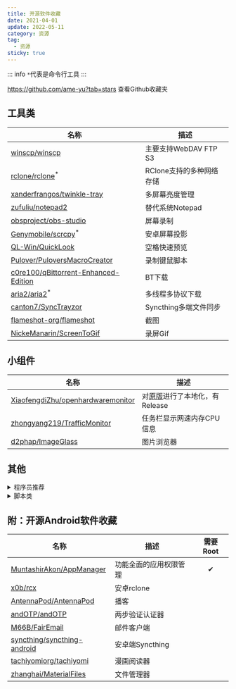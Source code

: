 ```yaml
---
title: 开源软件收藏
date: 2021-04-01
update: 2022-05-11
category: 资源
tag:
  - 资源
sticky: true
---
```


::: info
`*`代表是命令行工具
:::

<https://github.com/ame-yu?tab=stars> 查看Github收藏夹

## 工具类
|**名称**|**描述**|
| --- | --- |
|[winscp/winscp](https://github.com/winscp/winscp)| 主要支持WebDAV FTP S3|
|[rclone/rclone](https://github.com/rclone/rclone)<sup>*</sup>| RClone支持的多种网络存储|
|[xanderfrangos/twinkle-tray](https://github.com/xanderfrangos/twinkle-tray)| 多屏幕亮度管理|
|[zufuliu/notepad2](https://github.com/zufuliu/notepad2)| 替代系统Notepad|
|[obsproject/obs-studio](https://github.com/obsproject/obs-studio/releases)| 屏幕录制|
|[Genymobile/scrcpy](https://github.com/Genymobile/scrcpy)<sup>*</sup>| 安卓屏幕投影|
|[QL-Win/QuickLook](https://github.com/QL-Win/QuickLook)| 空格快速预览|
|[Pulover/PuloversMacroCreator](https://github.com/Pulover/PuloversMacroCreator)| 录制键鼠脚本|
|[c0re100/qBittorrent-Enhanced-Edition](https://github.com/c0re100/qBittorrent-Enhanced-Edition)| BT下载|
|[aria2/aria2](https://github.com/aria2/aria2)<sup>*</sup>| 多线程多协议下载 |
|[canton7/SyncTrayzor](https://github.com/canton7/SyncTrayzor)| Syncthing多端文件同步 |
|[flameshot-org/flameshot](https://github.com/flameshot-org/flameshot)| 截图 |
|[NickeManarin/ScreenToGif](https://github.com/NickeManarin/ScreenToGif)| 录屏Gif |
## 小组件
|**名称**|**描述**|
| --- | --- |
|[XiaofengdiZhu/openhardwaremonitor](https://github.com/XiaofengdiZhu/openhardwaremonitor) | 对[原版](https://github.com/openhardwaremonitor/openhardwaremonitor)进行了本地化，有Release |
|[zhongyang219/TrafficMonitor](https://github.com/zhongyang219/TrafficMonitor)| 任务栏显示网速内存CPU信息 |
|[d2phap/ImageGlass](https://github.com/d2phap/ImageGlass)| 图片浏览器 |
## 其他
<details>
  <summary>程序员推荐</summary>

|**名称**|**描述**|
| --- | --- |
|[microsoft/PowerToys](https://github.com/microsoft/PowerToys) | Windows生产力工具 |
|[kingToolbox/WindTerm](https://github.com/kingToolbox/WindTerm) | 跨平台SSH客户端(部分闭源) |
|[kaikramer/keystore-explorer](https://gitlab.com/kaikramer/keystore-explorer) | 密钥库GUI（需JAVA环境） |
|[HandBrake/HandBrake](https://github.com/HandBrake/HandBrake) | 视频编码工具(FFMPEG) |
|[tonsky/FiraCode](https://github.com/tonsky/FiraCode) | 程序员推荐字体 |
|[zerotier/ZeroTierOne](https://github.com/zerotier/ZeroTierOne) | 内网穿透 |
|[HeidiSQL/HeidiSQL](https://github.com/HeidiSQL/HeidiSQL) | 数据库连接工具 |
|[jgm/pandoc](https://github.com/jgm/pandoc)<sup>*</sup> | markdown格式转换工具 |
|[inkscape/inkscape](https://gitlab.com/inkscape/inkscape) | SVG设计 |
|[H-M-H/Weylus](https://github.com/H-M-H/Weylus)| 平板作为电脑触屏输入 |
|[M2Team/NanaZip](https://github.com/M2Team/NanaZip)| 优化7-Zip在Win11体验 |

</details>

<details>
  <summary>脚本类</summary>

|**命令行脚本**|**描述**|
| --- | --- |
|[ytdl-org/youtube-dl](https://github.com/ytdl-org/youtube-dl) | Youtube下载
|[tonsky/FiraCode](https://github.com/tonsky/FiraCode) | Bilibili下载

|**浏览器脚本**|**描述**|
| --- | --- |
|[the1812/Bilibili-Evolved](https://github.com/the1812/Bilibili-Evolved) | 哔哩哔哩增强脚本


</details>

## 附：开源Android软件收藏
|**名称**|**描述**| **需要Root** |
| --- | --- |:---:|
|[MuntashirAkon/AppManager](https://github.com/MuntashirAkon/AppManager)|功能全面的应用权限管理| ✔ |
|[x0b/rcx](https://github.com/x0b/rcx) | 安卓rclone |  |
|[AntennaPod/AntennaPod](https://github.com/AntennaPod/AntennaPod) | 播客 |  |
|[andOTP/andOTP](https://github.com/andOTP/andOTP) | 两步验证认证器 |  |
|[M66B/FairEmail](https://github.com/M66B/FairEmail)| 邮件客户端 | |
|[syncthing/syncthing-android](https://github.com/syncthing/syncthing-android)| 安卓端Syncthing | |
|[tachiyomiorg/tachiyomi](https://github.com/tachiyomiorg/tachiyomi)| 漫画阅读器 | |
|[zhanghai/MaterialFiles](https://github.com/zhanghai/MaterialFiles)| 文件管理器 | |